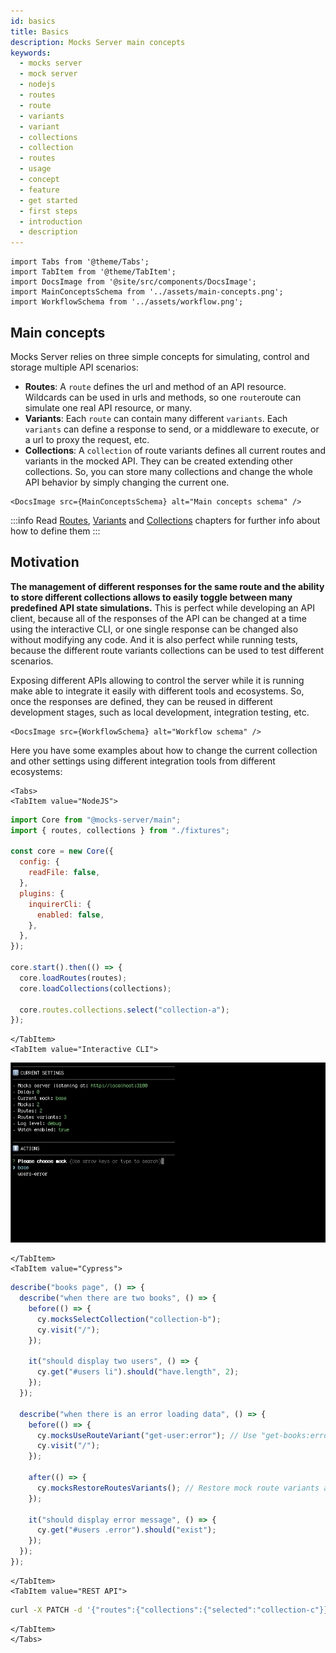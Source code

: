 ```yaml
---
id: basics
title: Basics
description: Mocks Server main concepts
keywords:
  - mocks server
  - mock server
  - nodejs
  - routes
  - route
  - variants
  - variant
  - collections
  - collection
  - routes
  - usage
  - concept
  - feature
  - get started
  - first steps
  - introduction
  - description
---
```


```mdx-code-block
import Tabs from '@theme/Tabs';
import TabItem from '@theme/TabItem';
import DocsImage from '@site/src/components/DocsImage';
import MainConceptsSchema from '../assets/main-concepts.png';
import WorkflowSchema from '../assets/workflow.png';
```

## Main concepts

Mocks Server relies on three simple concepts for simulating, control and storage multiple API scenarios:

* __Routes__: A `route` defines the url and method of an API resource. Wildcards can be used in urls and methods, so one `route`route can simulate one real API resource, or many.
* __Variants__: Each `route` can contain many different `variants`. Each `variants` can define a response to send, or a middleware to execute, or a url to proxy the request, etc.
* __Collections__: A `collection` of route variants defines all current routes and variants in the mocked API. They can be created extending other collections. So, you can store many collections and change the whole API behavior by simply changing the current one.

```mdx-code-block
<DocsImage src={MainConceptsSchema} alt="Main concepts schema" />
```

:::info
Read [Routes](usage/routes.md), [Variants](usage/variants.md) and [Collections](usage/collections.md) chapters for further info about how to define them
:::

## Motivation

__The management of different responses for the same route and the ability to store different collections allows to easily toggle between many predefined API state simulations.__ This is perfect while developing an API client, because all of the responses of the API can be changed at a time using the interactive CLI, or one single response can be changed also without modifying any code. And it is also perfect while running tests, because the different route variants collections can be used to test different scenarios.

Exposing different APIs allowing to control the server while it is running make able to integrate it easily with different tools and ecosystems. So, once the responses are defined, they can be reused in different development stages, such as local development, integration testing, etc.

```mdx-code-block
<DocsImage src={WorkflowSchema} alt="Workflow schema" />
```

Here you have some examples about how to change the current collection and other settings using different integration tools from different ecosystems:

```mdx-code-block
<Tabs>
<TabItem value="NodeJS">
```

```js
import Core from "@mocks-server/main";
import { routes, collections } from "./fixtures";

const core = new Core({
  config: {
    readFile: false,
  },
  plugins: {
    inquirerCli: {
      enabled: false,
    },
  },
});

core.start().then(() => {
  core.loadRoutes(routes);
  core.loadCollections(collections);

  core.routes.collections.select("collection-a");
});
```

```mdx-code-block
</TabItem>
<TabItem value="Interactive CLI">
```

![Interactive CLI](../assets/inquirer-cli.gif)

```mdx-code-block
</TabItem>
<TabItem value="Cypress">
```

```js
describe("books page", () => {
  describe("when there are two books", () => {
    before(() => {
      cy.mocksSelectCollection("collection-b");
      cy.visit("/");
    });

    it("should display two users", () => {
      cy.get("#users li").should("have.length", 2);
    });
  });

  describe("when there is an error loading data", () => {
    before(() => {
      cy.mocksUseRouteVariant("get-user:error"); // Use "get-books:error" route variant
      cy.visit("/");
    });

    after(() => {
      cy.mocksRestoreRoutesVariants(); // Restore mock route variants after the test
    });

    it("should display error message", () => {
      cy.get("#users .error").should("exist");
    });
  });
});
```

```mdx-code-block
</TabItem>
<TabItem value="REST API">
```

```bash
curl -X PATCH -d '{"routes":{"collections":{"selected":"collection-c"}}}' -H 'Content-Type: application/json' http://localhost:3200/admin/settings
```

```mdx-code-block
</TabItem>
</Tabs>
```


